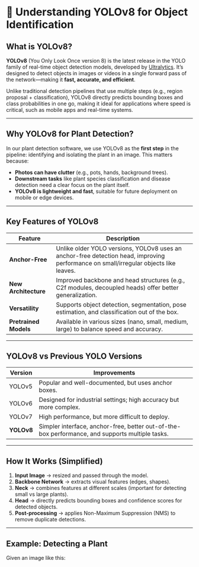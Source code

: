 # 🧠 Understanding YOLOv8 for Object Identification

## What is YOLOv8?

**YOLOv8** (You Only Look Once version 8) is the latest release in the YOLO family of real-time object detection models, developed by [Ultralytics](https://github.com/ultralytics/ultralytics). It’s designed to detect objects in images or videos in a single forward pass of the network—making it **fast, accurate, and efficient**.

Unlike traditional detection pipelines that use multiple steps (e.g., region proposal + classification), YOLOv8 directly predicts bounding boxes and class probabilities in one go, making it ideal for applications where speed is critical, such as mobile apps and real-time systems.

---

## Why YOLOv8 for Plant Detection?

In our plant detection software, we use YOLOv8 as the **first step** in the pipeline: identifying and isolating the plant in an image. This matters because:

- **Photos can have clutter** (e.g., pots, hands, background trees).
- **Downstream tasks** like plant species classification and disease detection need a clear focus on the plant itself.
- **YOLOv8 is lightweight and fast**, suitable for future deployment on mobile or edge devices.

---

## Key Features of YOLOv8

| Feature | Description |
|--------|-------------|
| **Anchor-Free** | Unlike older YOLO versions, YOLOv8 uses an anchor-free detection head, improving performance on small/irregular objects like leaves. |
| **New Architecture** | Improved backbone and head structures (e.g., C2f modules, decoupled heads) offer better generalization. |
| **Versatility** | Supports object detection, segmentation, pose estimation, and classification out of the box. |
| **Pretrained Models** | Available in various sizes (nano, small, medium, large) to balance speed and accuracy. |

---

## YOLOv8 vs Previous YOLO Versions

| Version | Improvements |
|---------|--------------|
| YOLOv5 | Popular and well-documented, but uses anchor boxes. |
| YOLOv6 | Designed for industrial settings; high accuracy but more complex. |
| YOLOv7 | High performance, but more difficult to deploy. |
| **YOLOv8** | Simpler interface, anchor-free, better out-of-the-box performance, and supports multiple tasks. |

---

## How It Works (Simplified)

1. **Input Image** → resized and passed through the model.
2. **Backbone Network** → extracts visual features (edges, shapes).
3. **Neck** → combines features at different scales (important for detecting small vs large plants).
4. **Head** → directly predicts bounding boxes and confidence scores for detected objects.
5. **Post-processing** → applies Non-Maximum Suppression (NMS) to remove duplicate detections.

---

## Example: Detecting a Plant

Given an image like this:

